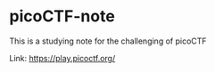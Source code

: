 # picoCTF-note
This is a studying note for the challenging of picoCTF

Link: https://play.picoctf.org/
